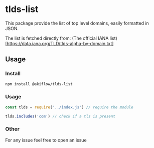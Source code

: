 # tlds-list

This package provide the list of top level domains, easily formatted in JSON.

The list is fetched directly  from: (The official IANA list)[https://data.iana.org/TLD/tlds-alpha-by-domain.txt]

## Usage

### Install
```bash
npm install @akiflow/tlds-list
```

### Usage
```js
const tlds = require('../index.js') // require the module

tlds.includes('com') // check if a tls is present
```

### Other
For any issue feel free to open an issue